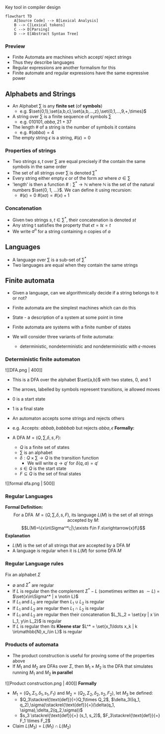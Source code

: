Key tool in compiler design
```mermaid
flowchart TD
    A[Source Code] --> B[Lexical Analysis]
    B --> C[Lexical tokens]
    C --> D[Parsing]
    D --> E[Abstract Syntax Tree]
```

### Preview
- Finite Automata are machines which accept/ reject strings
- Thus they describe languages
- Regular expressions are another formalism for this
- Finite automate and regular expressions have the same expressive power

## Alphabets and Strings
- An Alphabet $\sum$ is any **finite set** (of **symbols**)
	- e.g. $\set{0,1},\set{a,b,c},\set{a,b,...,z},\set{0,1,...,9,+,\times}$
- A string over $\sum$ is a finite sequence of symbols $\sum$
	- e.g. $010101,abba,21+37$
- The length $\#$ of a string is the number of symbols it contains
	- e.g. $\#(abba) = 4$
- The empty string $\epsilon$ is a string, $\#(\epsilon) = 0$

### Properties of strings
- Two strings $s, t$ over $\sum$ are equal precisely if the contain the same symbols in the same order
- The set of all strings over $\sum$ is denoted $\sum^*$
- Every string either empty $\epsilon$ or of the form $x\sigma$ where $\sigma\in \sum$
- 'length' is then a function $\#:\sum^*\to\mathbb{N}$  where $\mathbb{N}$ is the set of the natural numbers $\set{0, 1, ...}$. We can define it using recursion:
	- $\#(\epsilon)=0$     $\#(x\sigma)=\#(x)+1$
### Concatenation
- Given two strings $s, t\in \sum^*$, their concatenation is denoted $st$
- Any string t satisfies the property that $\epsilon t = t\epsilon = t$
- We write $a^n$ for a string containing $n$ copies of $a$

## Languages
- A language over $\sum$ is a sub-set of $\sum^*$
- Two languages are equal when they contain the same strings

## Finite automata
- Given a language, can we algorithmically decide if a string belongs to it or not?
- Finite automata are the simplest machines which can do this

- State - a description of a system at some point in time
- Finite automata are systems with a finite number of states
- We will consider three variants of finite automata:
	- deterministic, nondeterministic and nondeterministic with $\epsilon$-moves

### Deterministic finite automaton
![[DFA.png | 400]]

- This is a DFA over the alphabet $\set{a,b}$ with two states, $0$, and $1$
- The arrows, labelled by symbols represent transitions, ie allowed moves
- 0 is a start state
- 1 is a final state

- An automaton accepts some strings and rejects others
- e.g. Accepts: $abbab, babbbab$ but rejects $abba, \epsilon$
**Formally:**
- A DFA $M = (Q,\sum,\delta,s,F):$
	- $Q$ is a finite set of states
	- $\sum$ is an alphabet
	- $\delta : Q \times \sum\to Q$ is the transition function
		- We will write $q\to q'$ for $\delta(q,a) = q'$
	- $s\in Q$ is the start state
	- $F \subseteq Q$ is the set of final states

![[formal dfa.png | 500]]

### Regular Languages
**Formal Definition:**
$$\text{For a DFA }\;M = (Q,\sum,\delta,s,F)\text{, its language }L(M)\;\text{is the set of all strings accepted by }M:$$
$$L(M)=\{x\in\Sigma^*\;|\;\exists f\in F.s\xrightarrow{x}f\}$$
**Explanation**
- $L(M)$ is the set of all strings that are accepted by a DFA $M$
- A language is regular when it is $L(M)$ for some DFA $M$

### Regular Language rules
Fix an alphabet $\Sigma$
- $\emptyset$ and $\Sigma^*$ are regular
- If $L$ is regular then the complement $\Sigma^*-L$ (sometimes written as $\sim L$) = $\set{x\in\Sigma^* | x \notin L}$ 
- If $L_1$ and $L_2$ are regular then $L_1 \cup L_2$ is regular
- If $L_1$ and $L_2$ are regular then $L_1 \cap L_2$ is regular
- If $L_1$ and $L_2$ are regular then their concatenation $L_1L_2 = \set{xy | x \in L_1, y\in L_2}$ is regular
- If $L$ is regular then its **Kleene star** $L^* = \set{x_1\ldots x_k | k \in\mathbb{N},x_i\in L}$ is regular 

### Products of automata
- The product construction is useful for proving some of the properties above
- If $M_1$ and $M_2$ are DFAs over $\Sigma$, then $M_1 \times M_2$ is the DFA that simulates running $M_1$ and $M_2$ **in parallel**

![[Product construction.png | 400]]
**Formally**
- $M_1 = (Q_1, \Sigma_1, \delta_1, s_1, F_1)$ and $M_2 = (Q_2, \Sigma_2, \delta_2, s_2, F_2)$, let $M_3$ be defined:
	- $Q_3\stackrel{\text{def}}{=}Q_1\times Q_2$,         $\delta_3((q_1, q_2),\sigma)\stackrel{\text{def}}{=}(\delta(q_1, \sigma),\delta_2(q_2,\sigma))$ 
	- $s_3 \stackrel{\text{def}}{=} (s_1, s_2)$,            $F_3\stackrel{\text{def}}{=} F_1 \times F_2$ 
- Claim $L(M_3) = L(M_1) \cap L(M_2)$ 